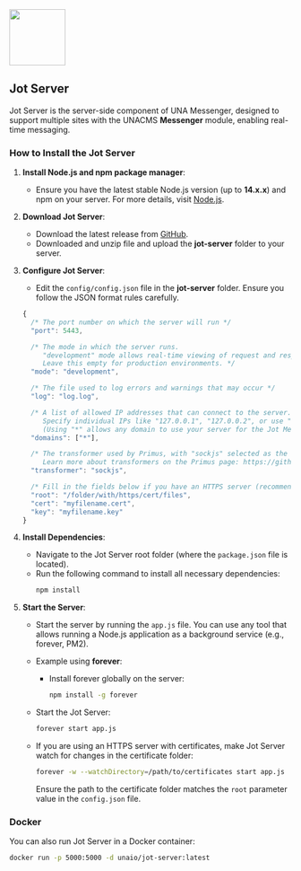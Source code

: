 <img src="https://user-images.githubusercontent.com/22210428/27618960-af79900e-5c02-11e7-916f-e56725ff3d13.png" width="100"> 

## Jot Server

Jot Server is the server-side component of UNA Messenger, designed to support multiple sites with the UNACMS **Messenger** module, enabling real-time messaging.

### How to Install the Jot Server

1. **Install Node.js and npm package manager**:
    - Ensure you have the latest stable Node.js version (up to **14.x.x**) and npm on your server. For more details, visit [Node.js](https://nodejs.org/).

2. **Download Jot Server**:
    - Download the latest release from [GitHub](https://github.com/unacms/jot-server/releases).
    - Downloaded and unzip file and upload the **jot-server** folder to your server.

3. **Configure Jot Server**:
    - Edit the `config/config.json` file in the **jot-server** folder. Ensure you follow the JSON format rules carefully.
    ```js
    {
      /* The port number on which the server will run */
      "port": 5443,
    
      /* The mode in which the server runs.
         "development" mode allows real-time viewing of request and response details.
         Leave this empty for production environments. */
      "mode": "development",
    
      /* The file used to log errors and warnings that may occur */
      "log": "log.log",
    
      /* A list of allowed IP addresses that can connect to the server.
         Specify individual IPs like "127.0.0.1", "127.0.0.2", or use "*" to allow any IP to connect. 
         (Using "*" allows any domain to use your server for the Jot Messenger module) */
      "domains": ["*"],
    
      /* The transformer used by Primus, with "sockjs" selected as the default due to its stability.
         Learn more about transformers on the Primus page: https://github.com/primus/primus */
      "transformer": "sockjs",
    
      /* Fill in the fields below if you have an HTTPS server (recommended) */
      "root": "/folder/with/https/cert/files",
      "cert": "myfilename.cert",
      "key": "myfilename.key"
    }
     ```
4. **Install Dependencies**:
    - Navigate to the Jot Server root folder (where the `package.json` file is located).
    - Run the following command to install all necessary dependencies:
       ```bash
       npm install
       ```

5. **Start the Server**:
    - Start the server by running the `app.js` file. You can use any tool that allows running a Node.js application as a background service (e.g., forever, PM2).
    - Example using **forever**:
        - Install forever globally on the server:
            ```bash
            npm install -g forever
            ```
    - Start the Jot Server:
        ```bash
        forever start app.js
        ```

    - If you are using an HTTPS server with certificates, make Jot Server watch for changes in the certificate folder:
       ```bash
       forever -w --watchDirectory=/path/to/certificates start app.js
       ```
        Ensure the path to the certificate folder matches the `root` parameter value in the `config.json` file.

### Docker

You can also run Jot Server in a Docker container:
```bash
docker run -p 5000:5000 -d unaio/jot-server:latest
```